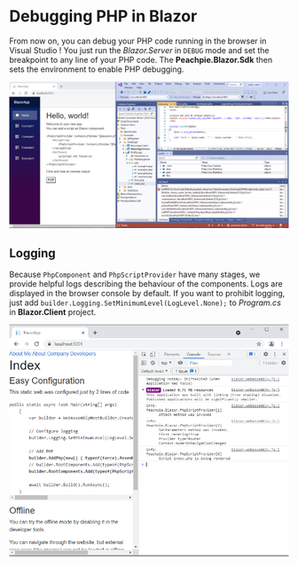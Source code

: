 # Debugging PHP in Blazor

From now on, you can debug your PHP code running in the browser in Visual Studio ! You just run the *Blazor.Server* in `DEBUG` mode and set the breakpoint to any line of your PHP code. The **Peachpie.Blazor.Sdk** then sets the environment to enable PHP debugging.       

![debug](images/debug.png)

## Logging 

Because `PhpComponent` and `PhpScriptProvider` have many stages, we provide helpful logs describing the behaviour of the components. Logs are displayed in the browser console by default. If you want to prohibit logging, just add `builder.Logging.SetMinimumLevel(LogLevel.None);` to *Program.cs* in **Blazor.Client** project.

![logs](images/log.png)
